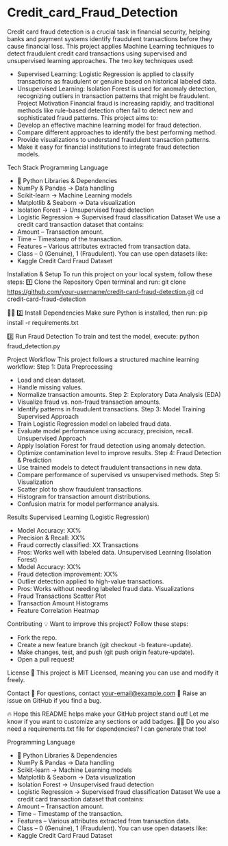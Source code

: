 # Credit_card_Fraud_Detection
Credit card fraud detection is a crucial task in financial security, helping banks and payment systems identify fraudulent transactions before they cause financial loss. This project applies Machine Learning techniques to detect fraudulent credit card transactions using supervised and unsupervised learning approaches.
The two key techniques used:
- Supervised Learning: Logistic Regression is applied to classify transactions as fraudulent or genuine based on historical labeled data.
- Unsupervised Learning: Isolation Forest is used for anomaly detection, recognizing outliers in transaction patterns that might be fraudulent.
Project Motivation
Financial fraud is increasing rapidly, and traditional methods like rule-based detection often fail to detect new and sophisticated fraud patterns. This project aims to:
- Develop an effective machine learning model for fraud detection.
- Compare different approaches to identify the best performing method.
- Provide visualizations to understand fraudulent transaction patterns.
- Make it easy for financial institutions to integrate fraud detection models.

Tech Stack
Programming Language
- 🐍 Python
Libraries & Dependencies
- NumPy & Pandas → Data handling
- Scikit-learn → Machine Learning models
- Matplotlib & Seaborn → Data visualization
- Isolation Forest → Unsupervised fraud detection
- Logistic Regression → Supervised fraud classification
Dataset
We use a credit card transaction dataset that contains:
- Amount – Transaction amount.
- Time – Timestamp of the transaction.
- Features – Various attributes extracted from transaction data.
- Class – 0 (Genuine), 1 (Fraudulent).
You can use open datasets like:
- Kaggle Credit Card Fraud Dataset

Installation & Setup
To run this project on your local system, follow these steps:
1️⃣ Clone the Repository
Open terminal and run:
git clone https://github.com/your-username/credit-card-fraud-detection.git
cd credit-card-fraud-detection


2️⃣ Install Dependencies
Make sure Python is installed, then run:
pip install -r requirements.txt


3️⃣ Run Fraud Detection
To train and test the model, execute:
python fraud_detection.py



Project Workflow
This project follows a structured machine learning workflow:
Step 1: Data Preprocessing
- Load and clean dataset.
- Handle missing values.
- Normalize transaction amounts.
Step 2: Exploratory Data Analysis (EDA)
- Visualize fraud vs. non-fraud transaction amounts.
- Identify patterns in fraudulent transactions.
Step 3: Model Training
Supervised Approach
- Train Logistic Regression model on labeled fraud data.
- Evaluate model performance using accuracy, precision, recall.
Unsupervised Approach
- Apply Isolation Forest for fraud detection using anomaly detection.
- Optimize contamination level to improve results.
Step 4: Fraud Detection & Prediction
- Use trained models to detect fraudulent transactions in new data.
- Compare performance of supervised vs unsupervised methods.
Step 5: Visualization
- Scatter plot to show fraudulent transactions.
- Histogram for transaction amount distributions.
- Confusion matrix for model performance analysis.

Results
Supervised Learning (Logistic Regression)
- Model Accuracy: XX%
- Precision & Recall: XX%
- Fraud correctly classified: XX Transactions
- Pros: Works well with labeled data.
Unsupervised Learning (Isolation Forest)
- Model Accuracy: XX%
- Fraud detection improvement: XX%
- Outlier detection applied to high-value transactions.
- Pros: Works without needing labeled fraud data.
Visualizations
- Fraud Transactions Scatter Plot
- Transaction Amount Histograms
- Feature Correlation Heatmap

Contributing
💡 Want to improve this project? Follow these steps:
- Fork the repo.
- Create a new feature branch (git checkout -b feature-update).
- Make changes, test, and push (git push origin feature-update).
- Open a pull request!

License
📜 This project is MIT Licensed, meaning you can use and modify it freely.

Contact
📧 For questions, contact your-email@example.com
📢 Raise an issue on GitHub if you find a bug.

🔥 Hope this README helps make your GitHub project stand out!
Let me know if you want to customize any sections or add badges. 🚀😃
Do you also need a requirements.txt file for dependencies? I can generate that too!



Programming Language
- 🐍 Python
Libraries & Dependencies
- NumPy & Pandas → Data handling
- Scikit-learn → Machine Learning models
- Matplotlib & Seaborn → Data visualization
- Isolation Forest → Unsupervised fraud detection
- Logistic Regression → Supervised fraud classification
Dataset
We use a credit card transaction dataset that contains:
- Amount – Transaction amount.
- Time – Timestamp of the transaction.
- Features – Various attributes extracted from transaction data.
- Class – 0 (Genuine), 1 (Fraudulent).
You can use open datasets like:
- Kaggle Credit Card Fraud Dataset
